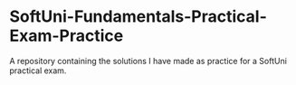 # SoftUni-Fundamentals-Practical-Exam-Practice
A repository containing the solutions I have made as practice for a SoftUni practical exam.
